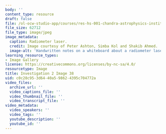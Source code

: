 ```yaml
---
body: ''
content_type: resource
draft: false
file: /ol-ocw-studio-app/courses/res-hs-001-chandra-astrophysics-institute/mithfh_chandra_laser.jpg
file_size: 62712
file_type: image/jpeg
image_metadata:
  caption: Radiometer laser.
  credit: Image courtesy of Peter Ashton, Simba Kol and Shakib Ahmed.
  image-alt: 'Handwritten notes on a whiteboard about a radiometer laser. '
learning_resource_types:
- Image Gallery
license: https://creativecommons.org/licenses/by-nc-sa/4.0/
resourcetype: Image
title: Investigation 2 Image 38
uid: c0c28c95-3d64-40a5-9862-4395c704772a
video_files:
  archive_url: ''
  video_captions_file: ''
  video_thumbnail_file: ''
  video_transcript_file: ''
video_metadata:
  video_speakers: ''
  video_tags: ''
  youtube_description: ''
  youtube_id: ''
---
```

